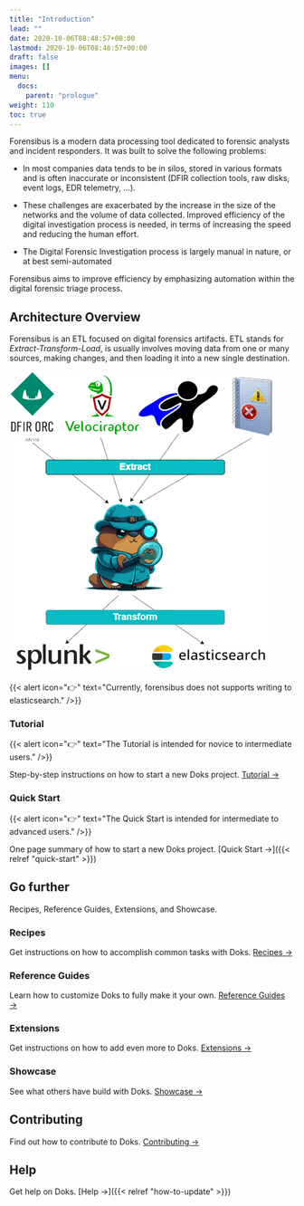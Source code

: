 ```yaml
---
title: "Introduction"
lead: ""
date: 2020-10-06T08:48:57+00:00
lastmod: 2020-10-06T08:48:57+00:00
draft: false
images: []
menu:
  docs:
    parent: "prologue"
weight: 110
toc: true
---
```



Forensibus is a modern data processing tool dedicated to forensic analysts and incident responders. It was built to solve the following problems:

- In most companies data tends to be in silos, stored in various formats and is often inaccurate or inconsistent (DFIR collection tools, raw disks, event logs, EDR telemetry, ...).

- These challenges are exacerbated by the increase in the size of the networks and the volume of data collected. Improved efficiency of the digital investigation process is needed, in terms of increasing the speed and reducing the human effort.

- The Digital Forensic Investigation process is largely manual in nature, or at best semi-automated

Forensibus aims to improve efficiency by emphasizing automation within the digital forensic triage process.

## Architecture Overview

Forensibus is an ETL focused on digital forensics artifacts. ETL stands for _Extract-Transform-Load_, is usually involves moving data from one or many sources, making changes, and then loading it into a new single destination.

![flow](/flow.png)

{{< alert icon="👉" text="Currently, forensibus does not supports writing to elasticsearch." />}}

### Tutorial

{{< alert icon="👉" text="The Tutorial is intended for novice to intermediate users." />}}

Step-by-step instructions on how to start a new Doks project. [Tutorial →](https://getdoks.org/tutorial/introduction/)

### Quick Start

{{< alert icon="👉" text="The Quick Start is intended for intermediate to advanced users." />}}

One page summary of how to start a new Doks project. [Quick Start →]({{< relref "quick-start" >}})

## Go further

Recipes, Reference Guides, Extensions, and Showcase.

### Recipes

Get instructions on how to accomplish common tasks with Doks. [Recipes →](https://getdoks.org/docs/recipes/project-configuration/)

### Reference Guides

Learn how to customize Doks to fully make it your own. [Reference Guides →](https://getdoks.org/docs/reference-guides/security/)

### Extensions

Get instructions on how to add even more to Doks. [Extensions →](https://getdoks.org/docs/extensions/breadcrumb-navigation/)

### Showcase

See what others have build with Doks. [Showcase →](https://getdoks.org/showcase/electric-blocks/)

## Contributing

Find out how to contribute to Doks. [Contributing →](https://getdoks.org/docs/contributing/how-to-contribute/)

## Help

Get help on Doks. [Help →]({{< relref "how-to-update" >}})
